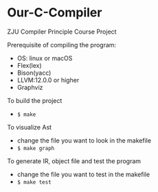# Our-C-Compiler
ZJU Compiler Principle Course Project

Prerequisite of compiling the program:
- OS: linux or macOS
- Flex(lex)
- Bison(yacc)
- LLVM:12.0.0 or higher
- Graphviz

To build the project
- `$ make`

To visualize Ast 
- change the file you want to look in the makefile
- `$ make graph`

To generate IR, object file and test the program
- change the file you want to test in the makefile
- `$ make test`


